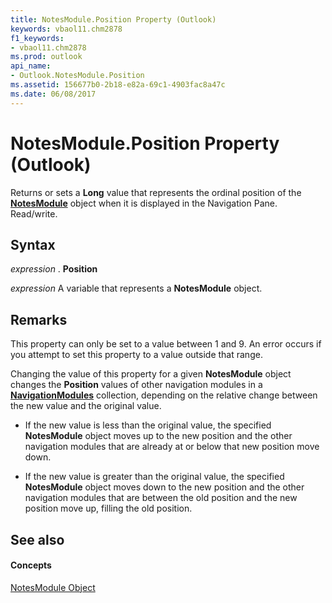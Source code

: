 ```yaml
---
title: NotesModule.Position Property (Outlook)
keywords: vbaol11.chm2878
f1_keywords:
- vbaol11.chm2878
ms.prod: outlook
api_name:
- Outlook.NotesModule.Position
ms.assetid: 156677b0-2b18-e82a-69c1-4903fac8a47c
ms.date: 06/08/2017
---
```



# NotesModule.Position Property (Outlook)

Returns or sets a **Long** value that represents the ordinal position of the **[NotesModule](notesmodule-object-outlook.md)** object when it is displayed in the Navigation Pane. Read/write.


## Syntax

 _expression_ . **Position**

 _expression_ A variable that represents a **NotesModule** object.


## Remarks

This property can only be set to a value between 1 and 9. An error occurs if you attempt to set this property to a value outside that range.

Changing the value of this property for a given **NotesModule** object changes the **Position** values of other navigation modules in a **[NavigationModules](navigationmodules-object-outlook.md)** collection, depending on the relative change between the new value and the original value.


- If the new value is less than the original value, the specified **NotesModule** object moves up to the new position and the other navigation modules that are already at or below that new position move down.
    
- If the new value is greater than the original value, the specified **NotesModule** object moves down to the new position and the other navigation modules that are between the old position and the new position move up, filling the old position.
    

## See also


#### Concepts


[NotesModule Object](notesmodule-object-outlook.md)

